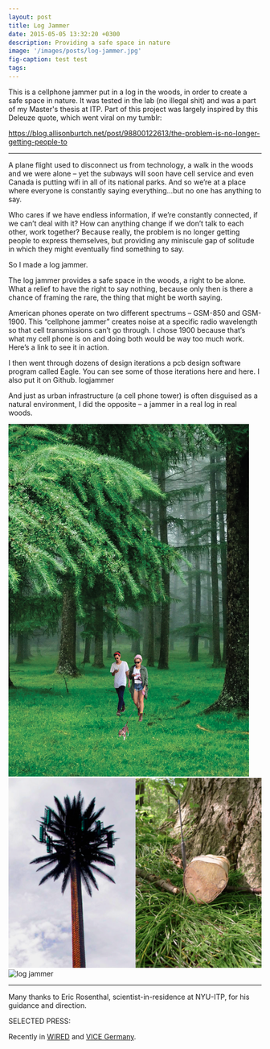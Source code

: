 ```yaml
---
layout: post
title: Log Jammer
date: 2015-05-05 13:32:20 +0300
description: Providing a safe space in nature
image: '/images/posts/log-jammer.jpg'
fig-caption: test test
tags: 
---
```




This is a cellphone jammer put in a log in the woods, in order to create a safe space in nature. It was tested in the lab (no illegal shit) and was a part of my Master's thesis at ITP. Part of this project was largely inspired by this Deleuze quote, which went viral on my tumblr:
 <div class="tumblr-post" data-href="https://embed.tumblr.com/embed/post/xjUGgQFXpT7hWCC6cs05RQ/98800122613" data-did="02c121235d29a7f9cb958db770ddf68f11c5be6a"><a href="https://blog.allisonburtch.net/post/98800122613/the-problem-is-no-longer-getting-people-to">https://blog.allisonburtch.net/post/98800122613/the-problem-is-no-longer-getting-people-to</a></div>  <script async src="https://assets.tumblr.com/post.js"></script>


---

A plane flight used to disconnect us from technology, a walk in the woods and we were alone – yet the subways will soon have cell service and even Canada is putting wifi in all of its national parks. And so we’re at a place where everyone is constantly saying everything…but no one has anything to say.

Who cares if we have endless information, if we’re constantly connected, if we can’t deal with it? How can anything change if we don’t talk to each other, work together? Because really, the problem is no longer getting people to express themselves, but providing any miniscule gap of solitude in which they might eventually find something to say.

So I made a log jammer.

The log jammer provides a safe space in the woods, a right to be alone. What a relief to have the right to say nothing, because only then is there a chance of framing the rare, the thing that might be worth saying.

American phones operate on two different spectrums – GSM-850 and GSM-1900. This “cellphone jammer” creates noise at a specific radio wavelength so that cell transmissions can’t go through. I chose 1900 because that’s what my cell phone is on and doing both would be way too much work. Here’s a link to see it in action.

I then went through dozens of design iterations a pcb design software program called Eagle. You can see some of those iterations here and here. I also put it on Github.
logjammer

And just as urban infrastructure (a cell phone tower) is often disguised as a natural environment, I did the opposite – a jammer in a real log in real woods.

![log jammer](/images/posts/log-jammer2.png)
![log jammer](/images/posts/log-jammer3.png)
![log jammer](/images/posts/log-jammer4.png)



---

Many thanks to Eric Rosenthal, scientist-in-residence at NYU-ITP, for his guidance and direction.

 

SELECTED PRESS:

Recently in [WIRED](http://web.archive.org/web/20161009062627/http://www.wired.com/2014/10/fake-log-jams-your-phone/) and [VICE Germany](http://web.archive.org/web/20161009062627/http://motherboard.vice.com/de/read/dieser-holzklotz-jammt-dein-telefon-damit-du-es-endlich-aus-der-hand-legst).
